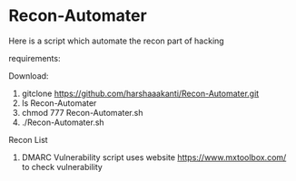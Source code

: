 # Recon-Automater
Here is a script which automate the recon part of hacking 

requirements:

Download:
1. gitclone https://github.com/harshaaakanti/Recon-Automater.git
2. ls Recon-Automater
3. chmod 777 Recon-Automater.sh
4. ./Recon-Automater.sh

Recon List

1. DMARC Vulnerability
script uses website https://www.mxtoolbox.com/ to check vulnerability
